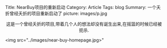 Title: NearBuy项目的重新启动
Category: Article
Tags: blog
Summary: 一个夭折曾经夭折的项目重新启动了
picture: images/p.jpg

<center>这是一个曾经夭折的项目,带着几个人的想法却没有诞生出来,在摇篮的时候已经被扼杀.</center>

<img src="../images/near-buy-homepage.jpg>"

